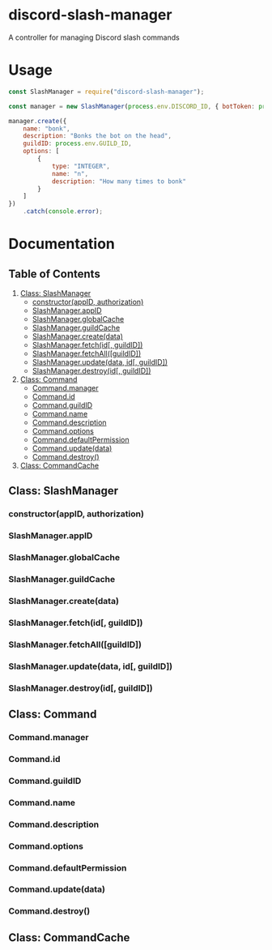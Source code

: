 # discord-slash-manager

A controller for managing Discord slash commands

# Usage

```js
const SlashManager = require("discord-slash-manager");

const manager = new SlashManager(process.env.DISCORD_ID, { botToken: process.env.DISCORD_TOKEN });

manager.create({
    name: "bonk",
    description: "Bonks the bot on the head",
    guildID: process.env.GUILD_ID,
    options: [
        {
            type: "INTEGER",
            name: "n",
            description: "How many times to bonk"
        }
    ]
})
    .catch(console.error);
```

# Documentation

## Table of Contents

1. [Class: SlashManager]()
    - [constructor(appID, authorization)]()
    - [SlashManager.appID]()
    - [SlashManager.globalCache]()
    - [SlashManager.guildCache]()
    - [SlashManager.create(data)]()
    - [SlashManager.fetch(id[, guildID])]()
    - [SlashManager.fetchAll([guildID])]()
    - [SlashManager.update(data, id[, guildID])]()
    - [SlashManager.destroy(id[, guildID])]()
2. [Class: Command]()
    - [Command.manager]()
    - [Command.id]()
    - [Command.guildID]()
    - [Command.name]()
    - [Command.description]()
    - [Command.options]()
    - [Command.defaultPermission]()
    - [Command.update(data)]()
    - [Command.destroy()]()
3. [Class: CommandCache]()

## Class: SlashManager

### constructor(appID, authorization)

### SlashManager.appID

### SlashManager.globalCache

### SlashManager.guildCache

### SlashManager.create(data)

### SlashManager.fetch(id[, guildID])

### SlashManager.fetchAll([guildID])

### SlashManager.update(data, id[, guildID])

### SlashManager.destroy(id[, guildID])

## Class: Command

### Command.manager

### Command.id

### Command.guildID

### Command.name

### Command.description

### Command.options

### Command.defaultPermission

### Command.update(data)

### Command.destroy()

## Class: CommandCache

